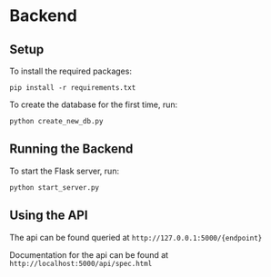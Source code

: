 # Backend

## Setup
To install the required packages:
```
pip install -r requirements.txt
```

To create the database for the first time, run:
```
python create_new_db.py
```

## Running the Backend
To start the Flask server, run:
```
python start_server.py
```

## Using the API
The api can be found queried at `http://127.0.0.1:5000/{endpoint}`

Documentation for the api can be found at `http://localhost:5000/api/spec.html`